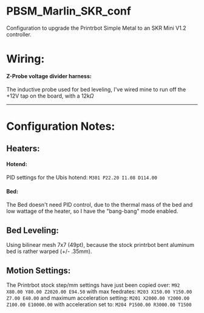 # PBSM_Marlin_SKR_conf
Configuration to upgrade the Printrbot Simple Metal to an SKR Mini V1.2 controller.

# Wiring:

#### Z-Probe voltage divider harness:
The inductive probe used for bed leveling, I've wired mine to run off the +12V tap on the board, with a 12k$\Omega$

---
# Configuration Notes:
## Heaters:
#### Hotend:
PID settings for the Ubis hotend: `M301 P22.20 I1.08 D114.00`
#### Bed:
The Bed doesn't need PID control, due to the thermal mass of the bed and low wattage of the heater, so I have the "bang-bang" mode enabled.

## Bed Leveling:
Using bilinear mesh 7x7 (49pt), because the stock printrbot bent aluminum bed is rather warped (+/- .35mm).

## Motion Settings:
The Printrbot stock step/mm settings have just been copied over: `M92 X80.00 Y80.00 Z2020.00 E94.50`
with max feedrates:
`M203 X150.00 Y150.00 Z7.00 E40.00`
and maximum acceleration setting:
`M201 X2000.00 Y2000.00 Z100.00 E10000.00`
with acceleration set to:
`M204 P1500.00 R3000.00 T1500`
